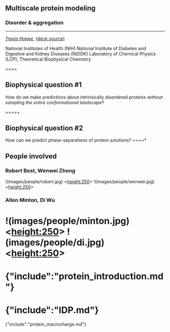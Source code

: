 ## Multiscale protein modeling 
### Disorder & aggregation

----------

*[Travis Hoppe](http://thoppe.github.io/)*, [(deck source)](https://github.com/thoppe/Presentation_Research_IDP)

National Institutes of Health (NIH)
National Institute of Diabetes and Digestive and Kidney Diseases (NIDDK)
Laboratory of Chemical Physics (LCP), Theoretical Biophysical Chemistry

====
## Biophysical question #1

How do we make predictions about intrinsically disordered proteins 
_without sampling the entire conformational landscape_?

====+
<br>

## Biophysical question #2

How can we predict phase-separations of protein solutions?
====*

## People involved
### Robert Best, Wenwei Zheng
!(images/people/robert.jpg) <<height:250>>
!(images/people/wenwei.jpg) <<height:250>>
### Allen Minton, Di Wu
!(images/people/minton.jpg) <<height:250>>
!(images/people/di.jpg)     <<height:250>>
====

{"include":"protein_introduction.md"}
====
{"include":"IDP.md"}
=====

{"include":"protein_macrocharge.md"}
